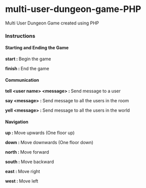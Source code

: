 # multi-user-dungeon-game-PHP

Multi User Dungeon Game created using PHP

<h3>Instructions</h3>

<h4>Starting and Ending the Game</h4>
<p><b>start : </b> Begin the game</p>
<p><b>finish : </b> End the game</p>

<h4>Communication</h4>
<p><b>tell &lt;user name&gt; &lt;message&gt; : </b> Send message to a user</p>
<p><b>say &lt;message&gt; : </b> Send message to all the users in the room</p>
<p><b>yell &lt;message&gt; : </b> Send message to all the users in the world</p>

<h4>Navigation</h4>
<p><b>up : </b> Move upwards (One floor up)</p>
<p><b>down : </b> Move downwards (One floor down)</p>
<p><b>north : </b> Move forward</p>
<p><b>south : </b> Move backward</p>
<p><b>east : </b> Move right</p>
<p><b>west : </b> Move left</p>
